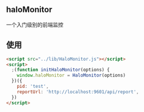 ## haloMonitor

一个入门级别的前端监控

## 使用

```html
<script src="../lib/HaloMonitor.js"></script>
<script>
  ;(function initHaloMonitor(options) {
    window.haloMonitor = HaloMonitor(options)
  })({
    pid: 'test',
    reportUrl: 'http://localhost:9601/api/report',
  })
</script>
```
